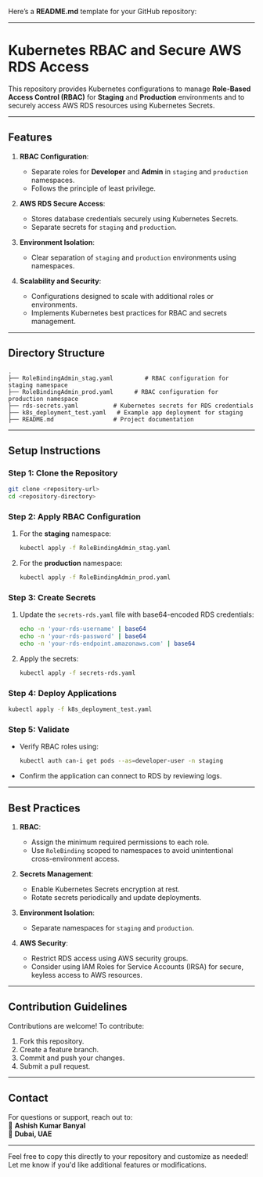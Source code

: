 Here’s a **README.md** template for your GitHub repository:

---

# **Kubernetes RBAC and Secure AWS RDS Access**

This repository provides Kubernetes configurations to manage **Role-Based Access Control (RBAC)** for **Staging** and **Production** environments and to securely access AWS RDS resources using Kubernetes Secrets.

---

## **Features**
1. **RBAC Configuration**:
   - Separate roles for **Developer** and **Admin** in `staging` and `production` namespaces.
   - Follows the principle of least privilege.

2. **AWS RDS Secure Access**:
   - Stores database credentials securely using Kubernetes Secrets.
   - Separate secrets for `staging` and `production`.

3. **Environment Isolation**:
   - Clear separation of `staging` and `production` environments using namespaces.

4. **Scalability and Security**:
   - Configurations designed to scale with additional roles or environments.
   - Implements Kubernetes best practices for RBAC and secrets management.

---

## **Directory Structure**

```plaintext
.
├── RoleBindingAdmin_stag.yaml         # RBAC configuration for staging namespace
├── RoleBindingAdmin_prod.yaml      # RBAC configuration for production namespace
├── rds-secrets.yaml          # Kubernetes secrets for RDS credentials
├── k8s_deployment_test.yaml   # Example app deployment for staging
├── README.md                 # Project documentation
```

---

## **Setup Instructions**

### **Step 1: Clone the Repository**
```bash
git clone <repository-url>
cd <repository-directory>
```

### **Step 2: Apply RBAC Configuration**
1. For the **staging** namespace:
   ```bash
   kubectl apply -f RoleBindingAdmin_stag.yaml
   ```
2. For the **production** namespace:
   ```bash
   kubectl apply -f RoleBindingAdmin_prod.yaml
   ```

### **Step 3: Create Secrets**
1. Update the `secrets-rds.yaml` file with base64-encoded RDS credentials:
   ```bash
   echo -n 'your-rds-username' | base64
   echo -n 'your-rds-password' | base64
   echo -n 'your-rds-endpoint.amazonaws.com' | base64
   ```
2. Apply the secrets:
   ```bash
   kubectl apply -f secrets-rds.yaml
   ```

### **Step 4: Deploy Applications**

   ```bash
   kubectl apply -f k8s_deployment_test.yaml
   ```

### **Step 5: Validate**
- Verify RBAC roles using:
   ```bash
   kubectl auth can-i get pods --as=developer-user -n staging
   ```
- Confirm the application can connect to RDS by reviewing logs.

---

## **Best Practices**

1. **RBAC**:
   - Assign the minimum required permissions to each role.
   - Use `RoleBinding` scoped to namespaces to avoid unintentional cross-environment access.

2. **Secrets Management**:
   - Enable Kubernetes Secrets encryption at rest.
   - Rotate secrets periodically and update deployments.

3. **Environment Isolation**:
   - Separate namespaces for `staging` and `production`.

4. **AWS Security**:
   - Restrict RDS access using AWS security groups.
   - Consider using IAM Roles for Service Accounts (IRSA) for secure, keyless access to AWS resources.

---

## **Contribution Guidelines**

Contributions are welcome! To contribute:
1. Fork this repository.
2. Create a feature branch.
3. Commit and push your changes.
4. Submit a pull request.

---

## **Contact**

For questions or support, reach out to:  
📧 **Ashish Kumar Banyal**  
📍 **Dubai, UAE**

---

Feel free to copy this directly to your repository and customize as needed! Let me know if you'd like additional features or modifications.
